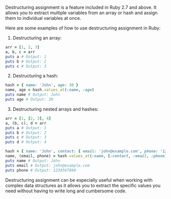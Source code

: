 Destructuring assignment is a feature included in Ruby 2.7 and above. It allows you to extract multiple variables from an array or hash and assign them to individual variables at once.

Here are some examples of how to use destructuring assignment in Ruby:

1. Destructuring an array:

```ruby
arr = [1, 2, 3]
a, b, c = arr
puts a # Output: 1
puts b # Output: 2
puts c # Output: 3
```

2. Destructuring a hash:

```ruby
hash = { name: 'John', age: 30 }
name, age = hash.values_at(:name, :age)
puts name # Output: John
puts age # Output: 30
```

3. Destructuring nested arrays and hashes:

```ruby
arr = [1, [2, 3], 4]
a, (b, c), d = arr
puts a # Output: 1
puts b # Output: 2
puts c # Output: 3
puts d # Output: 4

hash = { name: 'John', contact: { email: 'john@example.com', phone: '1234567890' } }
name, (email, phone) = hash.values_at(:name, [:contact, :email, :phone])
puts name # Output: John
puts email # Output: john@example.com
puts phone # Output: 1234567890
```

Destructuring assignment can be especially useful when working with complex data structures as it allows you to extract the specific values you need without having to write long and cumbersome code.